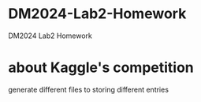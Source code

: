 # DM2024-Lab2-Homework
DM2024 Lab2 Homework


# about Kaggle's competition

generate different files to storing different entries
